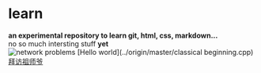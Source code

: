 # learn
<b>an experimental repository to learn git, html, css, markdown...</b>
<br>no so much intersting stuff <b>yet</b></br>
<img alt="network problems" src="https://tse1-mm.cn.bing.net/th/id/R-C.7ac0792b7b69f38d75564230eb23886b?rik=SYDSz2D83%2fqPSw&riu=http%3a%2f%2fwww.haofaba.com%2fuploads%2fallimg%2f170822%2f1-1FR2100249.png&ehk=i1v6GYq61M5VkYD0U9gxMuSdHvJ01uC3CgchWlooH5Y%3d&risl=&pid=ImgRaw&r=0">
[Hello world](../origin/master/classical beginning.cpp)
[拜访祖师爷](http://info.cern.ch/hypertext/WWW/TheProject.html)